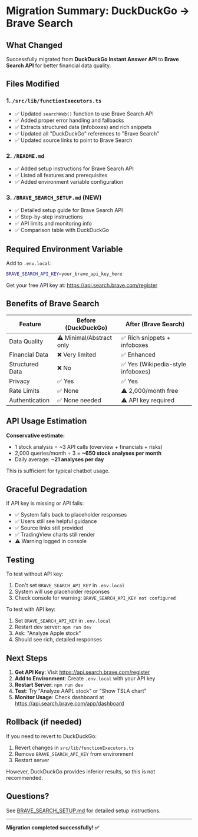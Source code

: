 # Migration Summary: DuckDuckGo → Brave Search

## What Changed

Successfully migrated from **DuckDuckGo Instant Answer API** to **Brave Search API** for better financial data quality.

## Files Modified

### 1. `/src/lib/functionExecutors.ts`
- ✅ Updated `searchWeb()` function to use Brave Search API
- ✅ Added proper error handling and fallbacks
- ✅ Extracts structured data (infoboxes) and rich snippets
- ✅ Updated all "DuckDuckGo" references to "Brave Search"
- ✅ Updated source links to point to Brave Search

### 2. `/README.md`
- ✅ Added setup instructions for Brave Search API
- ✅ Listed all features and prerequisites
- ✅ Added environment variable configuration

### 3. `/BRAVE_SEARCH_SETUP.md` (NEW)
- ✅ Detailed setup guide for Brave Search API
- ✅ Step-by-step instructions
- ✅ API limits and monitoring info
- ✅ Comparison table with DuckDuckGo

## Required Environment Variable

Add to `.env.local`:

```bash
BRAVE_SEARCH_API_KEY=your_brave_api_key_here
```

Get your free API key at: https://api.search.brave.com/register

## Benefits of Brave Search

| Feature | Before (DuckDuckGo) | After (Brave Search) |
|---------|---------------------|----------------------|
| Data Quality | ⚠️ Minimal/Abstract only | ✅ Rich snippets + infoboxes |
| Financial Data | ❌ Very limited | ✅ Enhanced |
| Structured Data | ❌ No | ✅ Yes (Wikipedia-style infoboxes) |
| Privacy | ✅ Yes | ✅ Yes |
| Rate Limits | ✅ None | ⚠️ 2,000/month free |
| Authentication | ✅ None needed | ⚠️ API key required |

## API Usage Estimation

**Conservative estimate:**
- 1 stock analysis = ~3 API calls (overview + financials + risks)
- 2,000 queries/month ÷ 3 = **~650 stock analyses per month**
- Daily average: **~21 analyses per day**

This is sufficient for typical chatbot usage.

## Graceful Degradation

If API key is missing or API fails:
- ✅ System falls back to placeholder responses
- ✅ Users still see helpful guidance
- ✅ Source links still provided
- ✅ TradingView charts still render
- ⚠️ Warning logged in console

## Testing

To test without API key:
1. Don't set `BRAVE_SEARCH_API_KEY` in `.env.local`
2. System will use placeholder responses
3. Check console for warning: `BRAVE_SEARCH_API_KEY not configured`

To test with API key:
1. Set `BRAVE_SEARCH_API_KEY` in `.env.local`
2. Restart dev server: `npm run dev`
3. Ask: "Analyze Apple stock"
4. Should see rich, detailed responses

## Next Steps

1. **Get API Key**: Visit https://api.search.brave.com/register
2. **Add to Environment**: Create `.env.local` with your API key
3. **Restart Server**: `npm run dev`
4. **Test**: Try "Analyze AAPL stock" or "Show TSLA chart"
5. **Monitor Usage**: Check dashboard at https://api.search.brave.com/app/dashboard

## Rollback (if needed)

If you need to revert to DuckDuckGo:
1. Revert changes in `src/lib/functionExecutors.ts`
2. Remove `BRAVE_SEARCH_API_KEY` from environment
3. Restart server

However, DuckDuckGo provides inferior results, so this is not recommended.

## Questions?

See [BRAVE_SEARCH_SETUP.md](./BRAVE_SEARCH_SETUP.md) for detailed setup instructions.

---

**Migration completed successfully! ✅**
